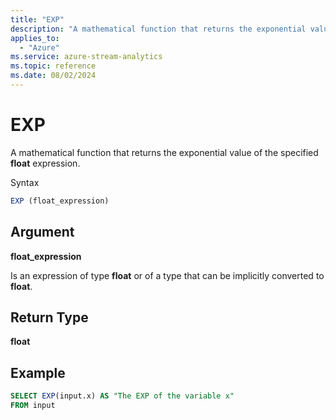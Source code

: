 ```yaml
---
title: "EXP"
description: "A mathematical function that returns the exponential value of the specified  expression. "
applies_to: 
  - "Azure"
ms.service: azure-stream-analytics
ms.topic: reference
ms.date: 08/02/2024
---
```

# EXP
  A mathematical function that returns the exponential value of the specified **float** expression.  
  
 Syntax  
  
```SQL   
EXP (float_expression)  
```  
  
## Argument  
 **float_expression**  
  
 Is an expression of type **float** or of a type that can be implicitly converted to **float**.  
  
## Return Type  
 **float**  
  
## Example  
  
```SQL  
SELECT EXP(input.x) AS "The EXP of the variable x"  
FROM input  
```  
  
  
